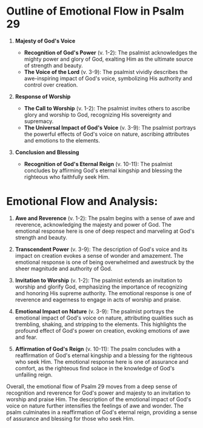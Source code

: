 # Outline of Emotional Flow in Psalm 29

1. **Majesty of God's Voice** 
    - **Recognition of God's Power** (v. 1-2): The psalmist acknowledges the mighty power and glory of God, exalting Him as the ultimate source of strength and beauty.
    - **The Voice of the Lord** (v. 3-9): The psalmist vividly describes the awe-inspiring impact of God's voice, symbolizing His authority and control over creation.

2. **Response of Worship** 
    - **The Call to Worship** (v. 1-2): The psalmist invites others to ascribe glory and worship to God, recognizing His sovereignty and supremacy.
    - **The Universal Impact of God's Voice** (v. 3-9): The psalmist portrays the powerful effects of God's voice on nature, ascribing attributes and emotions to the elements.

3. **Conclusion and Blessing** 
    - **Recognition of God's Eternal Reign** (v. 10-11): The psalmist concludes by affirming God's eternal kingship and blessing the righteous who faithfully seek Him.

# Emotional Flow and Analysis:

1. **Awe and Reverence** (v. 1-2): The psalm begins with a sense of awe and reverence, acknowledging the majesty and power of God. The emotional response here is one of deep respect and marveling at God's strength and beauty.

2. **Transcendent Power** (v. 3-9): The description of God's voice and its impact on creation evokes a sense of wonder and amazement. The emotional response is one of being overwhelmed and awestruck by the sheer magnitude and authority of God.

3. **Invitation to Worship** (v. 1-2): The psalmist extends an invitation to worship and glorify God, emphasizing the importance of recognizing and honoring His supreme authority. The emotional response is one of reverence and eagerness to engage in acts of worship and praise.

4. **Emotional Impact on Nature** (v. 3-9): The psalmist portrays the emotional impact of God's voice on nature, attributing qualities such as trembling, shaking, and stripping to the elements. This highlights the profound effect of God's power on creation, evoking emotions of awe and fear.

5. **Affirmation of God's Reign** (v. 10-11): The psalm concludes with a reaffirmation of God's eternal kingship and a blessing for the righteous who seek Him. The emotional response here is one of assurance and comfort, as the righteous find solace in the knowledge of God's unfailing reign.

Overall, the emotional flow of Psalm 29 moves from a deep sense of recognition and reverence for God's power and majesty to an invitation to worship and praise Him. The description of the emotional impact of God's voice on nature further intensifies the feelings of awe and wonder. The psalm culminates in a reaffirmation of God's eternal reign, providing a sense of assurance and blessing for those who seek Him.